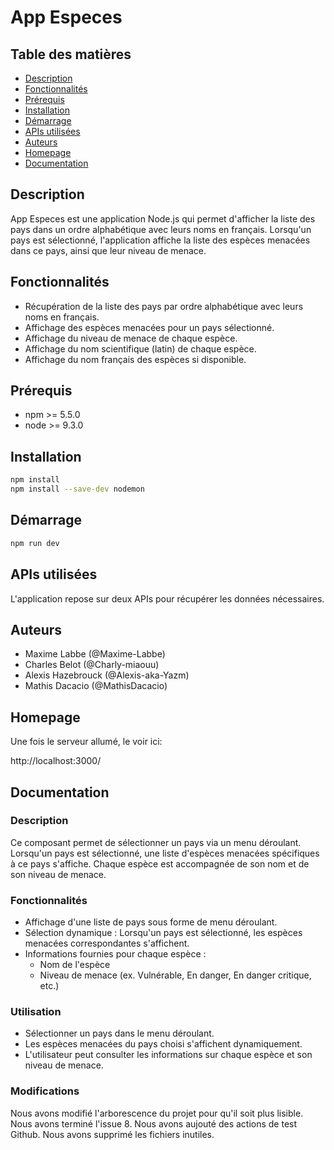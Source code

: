# App Especes

## Table des matières
- [Description](#description)
- [Fonctionnalités](#fonctionnalités)
- [Prérequis](#prérequis)
- [Installation](#installation)
- [Démarrage](#démarrage)
- [APIs utilisées](#apis-utilisées)
- [Auteurs](#auteurs)
- [Homepage](#homepage)
- [Documentation](#documentation)

## Description
App Especes est une application Node.js qui permet d'afficher la liste des pays dans un ordre alphabétique avec leurs noms en français. Lorsqu'un pays est sélectionné, l'application affiche la liste des espèces menacées dans ce pays, ainsi que leur niveau de menace.

## Fonctionnalités
- Récupération de la liste des pays par ordre alphabétique avec leurs noms en français.
- Affichage des espèces menacées pour un pays sélectionné.
- Affichage du niveau de menace de chaque espèce.
- Affichage du nom scientifique (latin) de chaque espèce.
- Affichage du nom français des espèces si disponible.

## Prérequis
- npm >= 5.5.0
- node >= 9.3.0

## Installation
```sh
npm install
npm install --save-dev nodemon
```

## Démarrage
```sh
npm run dev
```

## APIs utilisées
L'application repose sur deux APIs pour récupérer les données nécessaires.

## Auteurs
- Maxime Labbe (@Maxime-Labbe)
- Charles Belot (@Charly-miaouu)
- Alexis Hazebrouck (@Alexis-aka-Yazm)
- Mathis Dacacio (@MathisDacacio)

## Homepage

Une fois le serveur allumé, le voir ici:

http://localhost:3000/

## Documentation

### Description
Ce composant permet de sélectionner un pays via un menu déroulant. Lorsqu'un pays est sélectionné, une liste d'espèces menacées spécifiques à ce pays s'affiche. Chaque espèce est accompagnée de son nom et de son niveau de menace.

### Fonctionnalités
- Affichage d'une liste de pays sous forme de menu déroulant.
- Sélection dynamique : Lorsqu'un pays est sélectionné, les espèces menacées correspondantes s'affichent.
- Informations fournies pour chaque espèce :
    - Nom de l'espèce
    - Niveau de menace (ex. Vulnérable, En danger, En danger critique, etc.)
### Utilisation
- Sélectionner un pays dans le menu déroulant.
- Les espèces menacées du pays choisi s'affichent dynamiquement.
- L'utilisateur peut consulter les informations sur chaque espèce et son niveau de menace.


### Modifications

Nous avons modifié l'arborescence du projet pour qu'il soit plus lisible.
Nous avons terminé l'issue 8.
Nous avons aujouté des actions de test Github.
Nous avons supprimé les fichiers inutiles.
